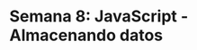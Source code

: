 <div style="page-break-after: always; visibility: hidden; display:none"> 
\pagebreak 
</div>

# Semana 8: JavaScript - Almacenando datos
